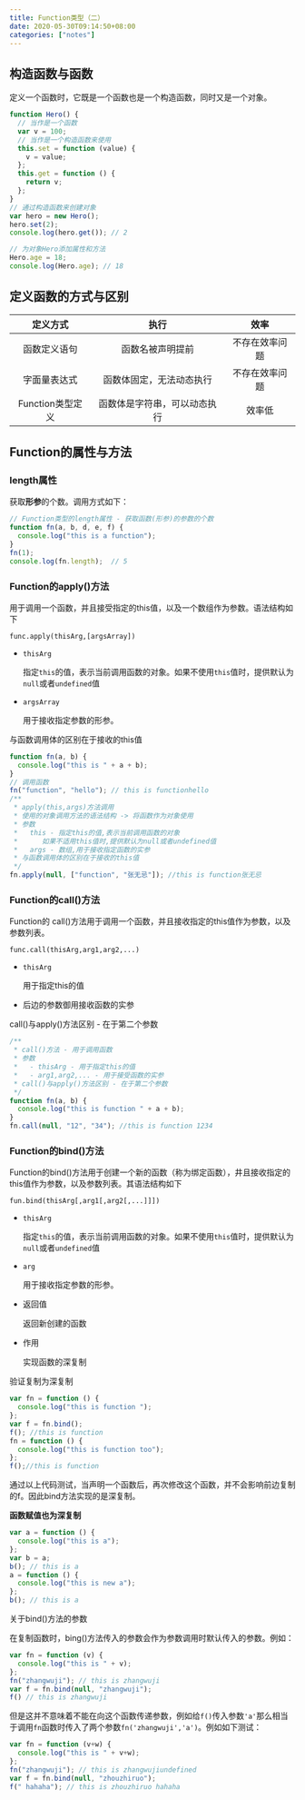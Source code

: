 ```yaml
---
title: Function类型（二）
date: 2020-05-30T09:14:50+08:00
categories: ["notes"]
---
```


## 构造函数与函数

定义一个函数时，它既是一个函数也是一个构造函数，同时又是一个对象。

```javascript
function Hero() {
  // 当作是一个函数
  var v = 100;
  // 当作是一个构造函数来使用
  this.set = function (value) {
    v = value;
  };
  this.get = function () {
    return v;
  };
}
// 通过构造函数来创建对象
var hero = new Hero();
hero.set(2);
console.log(hero.get()); // 2

// 为对象Hero添加属性和方法
Hero.age = 18;
console.log(Hero.age); // 18
```

## 定义函数的方式与区别

|     定义方式     |             执行             |      效率      |
| :--------------: | :--------------------------: | :------------: |
|   函数定义语句   |       函数名被声明提前       | 不存在效率问题 |
|   字面量表达式   |   函数体固定，无法动态执行   | 不存在效率问题 |
| Function类型定义 | 函数体是字符串，可以动态执行 |     效率低     |

## Function的属性与方法

### length属性

获取**形参**的个数。调用方式如下：

```javascript
// Function类型的length属性 - 获取函数(形参)的参数的个数
function fn(a, b, d, e, f) {
  console.log("this is a function");
}
fn(1);
console.log(fn.length);  // 5
```

### Function的apply()方法

用于调用一个函数，并且接受指定的this值，以及一个数组作为参数。语法结构如下

`func.apply(thisArg,[argsArray])`

- `thisArg`

  指定`this`的值，表示当前调用函数的对象。如果不使用`this`值时，提供默认为`null`或者`undefined`值

- `argsArray`

  用于接收指定参数的形参。

<div class="snote idea yellow"><p>与函数调用体的区别在于接收的this值</p></div>

```javascript
function fn(a, b) {
  console.log("this is " + a + b);
}
// 调用函数
fn("function", "hello"); // this is functionhello
/**
 * apply(this,args)方法调用
 * 使用的对象调用方法的语法结构 -> 将函数作为对象使用
 * 参数
 *   this - 指定this的值,表示当前调用函数的对象
 *      如果不适用this值时,提供默认为null或者undefined值
 *   args - 数组,用于接收指定函数的实参
 * 与函数调用体的区别在于接收的this值
 */
fn.apply(null, ["function", "张无忌"]); //this is function张无忌
```

### Function的call()方法

Function的 call()方法用于调用一个函数，并且接收指定的this值作为参数，以及参数列表。

`func.call(thisArg,arg1,arg2,...)`

- `thisArg`

  用于指定this的值

- 后边的参数御用接收函数的实参

<div class="snote idea yellow"><p>call()与apply()方法区别 - 在于第二个参数</p></div>

```javascript
/**
 * call()方法 - 用于调用函数
 * 参数
 *   - thisArg - 用于指定this的值
 *   - arg1,arg2,... - 用于接受函数的实参
 * call()与apply()方法区别 - 在于第二个参数
 */
function fn(a, b) {
  console.log("this is function " + a + b);
}
fn.call(null, "12", "34"); //this is function 1234
```

### Function的bind()方法

Function的bind()方法用于创建一个新的函数（称为绑定函数），井且接收指定的this值作为参数，以及参数列表。其语法结构如下

`fun.bind(thisArg[,arg1[,arg2[,...]]])`

- `thisArg`

  指定`this`的值，表示当前调用函数的对象。如果不使用`this`值时，提供默认为`null`或者`undefined`值

- `arg`

  用于接收指定参数的形参。

- 返回值

  返回新创建的函数

- 作用

  实现函数的深复制

<div class="snote idea yellow"><p>验证复制为深复制</p></div>

```javascript
var fn = function () {
  console.log("this is function ");
};
var f = fn.bind();
f(); //this is function 
fn = function () {
  console.log("this is function too");
};
f();//this is function 
```

通过以上代码测试，当声明一个函数后，再次修改这个函数，并不会影响前边复制的f。因此bind方法实现的是深复制。

**函数赋值也为深复制**

```javascript
var a = function () {
  console.log("this is a");
};
var b = a;
b(); // this is a
a = function () {
  console.log("this is new a");
};
b(); // this is a
```

<div class="snote idea yellow"><p>关于bind()方法的参数</p></div>

在复制函数时，bing()方法传入的参数会作为参数调用时默认传入的参数。例如：

```javascript
var fn = function (v) {
  console.log("this is " + v);
};
fn("zhangwuji"); // this is zhangwuji
var f = fn.bind(null, "zhangwuji");
f() // this is zhangwuji
```

但是这并不意味着不能在向这个函数传递参数，例如给`f()`传入参数`'a'`那么相当于调用`fn`函数时传入了两个参数`fn('zhangwuji','a')`。例如如下测试：

```javascript
var fn = function (v+w) {
  console.log("this is " + v+w);
};
fn("zhangwuji"); // this is zhangwujiundefined
var f = fn.bind(null, "zhouzhiruo");
f(" hahaha"); // this is zhouzhiruo hahaha
```
